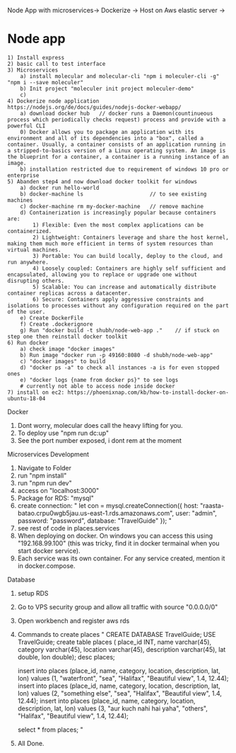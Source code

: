 Node App with microservices-> Dockerize -> Host on Aws elastic server -> 
# Node app
    1) Install express
    2) basic call to test interface
    3) Microservices 
        a) install molecular and molecular-cli "npm i moleculer-cli -g" "npm i --save moleculer"
        b) Init project "moleculer init project moleculer-demo"
        c) 
    4) Dockerize node application https://nodejs.org/de/docs/guides/nodejs-docker-webapp/
        a) download docker hub   // docker runs a Daemon(countinueous process which periodically checks request) process and provide with a powerful CLI
        0) Docker allows you to package an application with its environment and all of its dependencies into a "box", called a container. Usually, a container consists of an application running in a stripped-to-basics version of a Linux operating system. An image is the blueprint for a container, a container is a running instance of an image.
        b) installation restricted due to requirement of windows 10 pro or enterprise
    5) Abanden step4 and now download docker toolkit for windows
        a) docker run hello-world
        b) docker-machine ls                     // to see existing machines
        c) docker-machine rm my-docker-machine   // remove machine
        d) Containerization is increasingly popular because containers are:
            1) Flexible: Even the most complex applications can be containerized.
            2) Lightweight: Containers leverage and share the host kernel, making them much more efficient in terms of system resources than virtual machines.
            3) Portable: You can build locally, deploy to the cloud, and run anywhere.
            4) Loosely coupled: Containers are highly self sufficient and encapsulated, allowing you to replace or upgrade one without disrupting others.
            5) Scalable: You can increase and automatically distribute container replicas across a datacenter.
            6) Secure: Containers apply aggressive constraints and isolations to processes without any configuration required on the part of the user.
        e) Create DockerFile
        f) Create .dockerignore
        g) Run "docker build -t shubh/node-web-app ."    // if stuck on step one then reinstall docker toolkit
    6) Run docker
        a) check image "docker images"
        b) Run image "docker run -p 49160:8080 -d shubh/node-web-app"
        c) "docker images" to build
        d) "docker ps -a" to check all instances -a is for even stopped ones
        e) "docker logs {name from docker ps}" to see logs
        # currently not able to access node inside docker
    7) install on ec2: https://phoenixnap.com/kb/how-to-install-docker-on-ubuntu-18-04


Docker
1) Dont worry, molecular does call the heavy lifting for you.
2) To deploy use "npm run dc:up"
3) See the port number exposed, i dont rem at the moment


Microservices Development
1) Navigate to Folder
2) run "npm install"
3) run "npm run dev"
4) access on "localhost:3000"
5) Package for RDS: "mysql"
6) create connection: "
let con = mysql.createConnection({
	host: "raasta-batao.crpu0wgb5jau.us-east-1.rds.amazonaws.com",
	user: "admin",
	password: "password",
	database: "TravelGuide"
});
"
7) see rest of code in places.services
8) When deploying on docker. On windows you can access this using "192.168.99.100" (this was tricky, find it in docker termainal when you start docker service).
9) Each service was its own container. For any service created, mention it in docker.compose.

Database
1) setup RDS
2) Go to VPS security group and allow all traffic with source "0.0.0.0/0"
3) Open workbench and register aws rds
4) Commands to create places 
    "
    CREATE DATABASE TravelGuide;
    USE TravelGuide;
    create table places ( place_id INT, name varchar(45), category varchar(45), location varchar(45), description varchar(45), lat double, lon double);
    desc places;

    insert into places (place_id, name, category, location, description, lat, lon) values (1, "waterfront", "sea", "Halifax", "Beautiful view", 1.4, 12.44);
    insert into places (place_id, name, category, location, description, lat, lon) values (2, "something else", "sea", "Halifax", "Beautiful view", 1.4, 12.44);
    insert into places (place_id, name, category, location, description, lat, lon) values (3, "aur kuch nahi hai yaha", "others", "Halifax", "Beautiful view", 1.4, 12.44);

    select * from places;
    "
5) All Done.